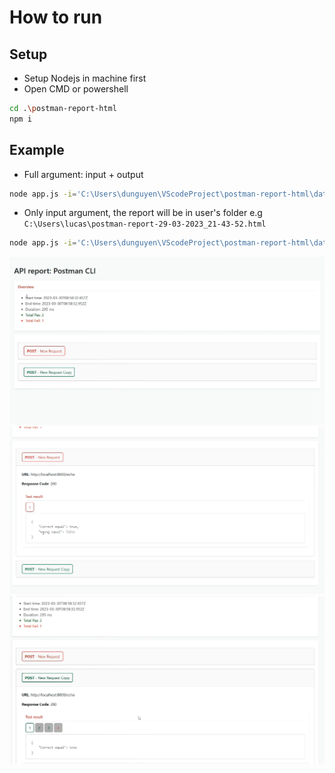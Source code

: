 # How to run

## Setup
- Setup Nodejs in machine first
- Open CMD or powershell

```bash
cd .\postman-report-html
npm i
```

## Example

- Full argument: input + output
```bash
node app.js -i='C:\Users\dunguyen\VScodeProject\postman-report-html\data\sample.postman_test_run.json' -o='C:\Users\dunguyen\Desktop\report.html'
```

- Only input argument, the report will be in user's folder e.g `C:\Users\lucas\postman-report-29-03-2023_21-43-52.html`

```bash
node app.js -i='C:\Users\dunguyen\VScodeProject\postman-report-html\data\sample.postman_test_run.json'
```

![1](./images/1.png "1.png")
![2](./images/2.png "2.png")
![3](./images/3.png "3.png")